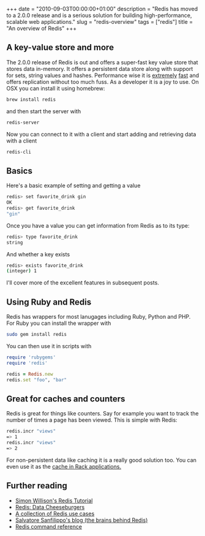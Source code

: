 +++
date = "2010-09-03T00:00:00+01:00"
description = "Redis has moved to a 2.0.0 release and is a serious solution for building high-performance, scalable web applications."
slug = "redis-overview"
tags = ["redis"]
title = "An overview of Redis"
+++

## A key-value store and more

The 2.0.0 release of Redis is out and offers a super-fast key value store that
stores data in-memory. It offers a persistent data store along with support for
sets, string values and hashes. Performance wise it is [extremely][1] [fast][7]
and offers replication without too much fuss. As a developer it is a joy to use.
On OSX you can install it using homebrew:

```sh
brew install redis
```

and then start the server with

```sh
redis-server
```

Now you can connect to it with a client and start adding and retrieving data
with a client

```sh
redis-cli
```

## Basics

Here's a basic example of setting and getting a value

```sh
redis> set favorite_drink gin
OK
redis> get favorite_drink
"gin"
```

Once you have a value you can get information from Redis as to its type:

```sh
redis> type favorite_drink
string
```

And whether a key exists

```sh
redis> exists favorite_drink
(integer) 1
```

I'll cover more of the excellent features in subsequent posts.

## Using Ruby and Redis

Redis has wrappers for most lanugages including Ruby, Python and PHP. For Ruby
you can install the wrapper with

```sh
sudo gem install redis
```

You can then use it in scripts with

```ruby
require 'rubygems'
require 'redis'

redis = Redis.new
redis.set "foo", "bar"
```

## Great for caches and counters

Redis is great for things like counters. Say for example you want to track the
number of times a page has been viewed. This is simple with Redis:

```sh
redis.incr "views"
=> 1
redis.incr "views"
=> 2
```

For non-persistent data like caching it is a really good solution too. You can
even use it as the [cache in Rack applications.][3]

## Further reading

- [Simon Willison's Redis Tutorial][4]
- [Redis: Data Cheeseburgers][5]
- [A collection of Redis use cases][6]
- [Salvatore Sanfilippo's blog (the brains behind Redis)][8]
- [Redis command reference][2]

[1]: http://www.mysqlperformanceblog.com/2009/08/27/looking-at-redis/
[2]: http://code.google.com/p/redis/wiki/CommandReference
[3]: http://github.com/jodosha/redis-store
[4]: http://simonwillison.net/static/2010/redis-tutorial/
[5]: http://robots.thoughtbot.com/post/443934722/redis-data-cheeseburgers
[6]: http://www.paperplanes.de/2010/2/16/a_collection_of_redis_use_cases.html
[7]:
  http://blog.superfeedr.com/redis/mysql/memcache/datastore/performance/redis-at-superfeedr/
[8]: http://antirez.com/
